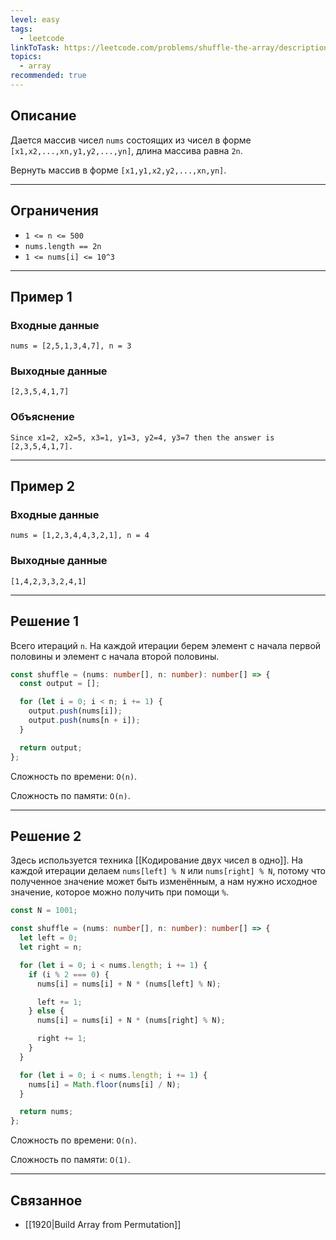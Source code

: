 ```yaml
---
level: easy
tags:
  - leetcode
linkToTask: https://leetcode.com/problems/shuffle-the-array/description/
topics:
  - array
recommended: true
---
```

## Описание

Дается массив чисел `nums` состоящих из чисел в форме `[x1,x2,...,xn,y1,y2,...,yn]`, длина массива равна `2n`.

Вернуть массив в форме `[x1,y1,x2,y2,...,xn,yn]`.

---
## Ограничения

- `1 <= n <= 500`
- `nums.length == 2n`
- `1 <= nums[i] <= 10^3`

---
## Пример 1

### Входные данные

```
nums = [2,5,1,3,4,7], n = 3
```
### Выходные данные

```
[2,3,5,4,1,7]
```
### Объяснение

```
Since x1=2, x2=5, x3=1, y1=3, y2=4, y3=7 then the answer is [2,3,5,4,1,7].
```

---
## Пример 2

### Входные данные

```
nums = [1,2,3,4,4,3,2,1], n = 4
```
### Выходные данные

```
[1,4,2,3,3,2,4,1]
```

---
## Решение 1

Всего итераций `n`. На каждой итерации берем элемент с начала первой половины и элемент с начала второй половины.

```typescript
const shuffle = (nums: number[], n: number): number[] => {
  const output = [];

  for (let i = 0; i < n; i += 1) {
    output.push(nums[i]);
    output.push(nums[n + i]);
  }

  return output;
};
```

Сложность по времени: `O(n)`.

Сложность по памяти: `O(n)`.

---
## Решение 2

Здесь используется техника [[Кодирование двух чисел в одно]]. На каждой итерации делаем `nums[left] % N` или `nums[right] % N`, потому что полученное значение может быть изменённым, а нам нужно исходное значение, которое можно получить при помощи `%`.

```typescript
const N = 1001;

const shuffle = (nums: number[], n: number): number[] => {
  let left = 0;
  let right = n;

  for (let i = 0; i < nums.length; i += 1) {
    if (i % 2 === 0) {
      nums[i] = nums[i] + N * (nums[left] % N);

      left += 1;
    } else {
      nums[i] = nums[i] + N * (nums[right] % N);

      right += 1;
    }
  }

  for (let i = 0; i < nums.length; i += 1) {
    nums[i] = Math.floor(nums[i] / N);
  }

  return nums;
};
```

Сложность по времени: `O(n)`.

Сложность по памяти: `O(1)`.

---
## Связанное

- [[1920|Build Array from Permutation]]